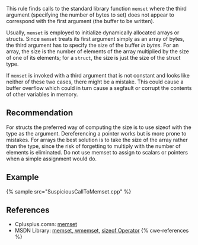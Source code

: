 This rule finds calls to the standard library function `memset` where the third argument (specifying the number of bytes to set) does not appear to correspond with the first argument (the buffer to be written).

Usually, `memset` is employed to initialize dynamically allocated arrays or structs. Since `memset` treats its first argument simply as an array of bytes, the third argument has to specify the size of the buffer *in bytes*. For an array, the size is the number of elements of the array multiplied by the size of one of its elements; for a `struct`, the size is just the size of the struct type.

If `memset` is invoked with a third argument that is not constant and looks like neither of these two cases, there might be a mistake. This could cause a buffer overflow which could in turn cause a segfault or corrupt the contents of other variables in memory.


## Recommendation
For structs the preferred way of computing the size is to use sizeof with the type as the argument. Dereferencing a pointer works but is more prone to mistakes. For arrays the best solution is to take the size of the array rather than the type, since the risk of forgetting to multiply with the number of elements is eliminated. Do not use memset to assign to scalars or pointers when a simple assignment would do.


## Example
{% sample src="SuspiciousCallToMemset.cpp" %}

## References
* Cplusplus.comn: [memset](http://www.cplusplus.com/reference/clibrary/cstring/memset/)
* MSDN Library: [memset, wmemset](https://docs.microsoft.com/en-us/cpp/c-runtime-library/reference/memset-wmemset), [sizeof Operator](https://docs.microsoft.com/en-us/cpp/cpp/sizeof-operator)
{% cwe-references %}

